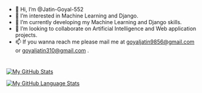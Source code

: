 - 👋 Hi, I’m @Jatin-Goyal-552
- 👀 I’m interested in Machine Learning and Django.
- 🌱 I’m currently developing my Machine Learning and Django skills.
- 💞️ I’m looking to collaborate on Artificial Intelligence and Web application projects.
- 📫 If you wanna reach me please mail me at goyaljatin9856@gmail.com or goyaljatin310@gmail.com .

<!---
Jatin-Goyal-552/Jatin-Goyal-552 is a ✨ special ✨ repository because its `README.md` (this file) appears on your GitHub profile.
You can click the Preview link to take a look at your changes.
--->
<p></p>
<h1></h1>


[![My GitHub Stats](https://github-readme-stats.vercel.app/api/?username=jatin-goyal-552&count_private=true&theme=tokyonight&showicons=true)]()

[![My GitHub Language Stats](https://github-readme-stats.vercel.app/api/top-langs/?username=jatin-goyal-552&langs_count=5&theme=tokyonight)]()
